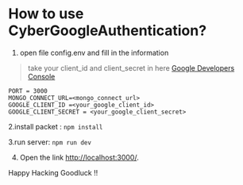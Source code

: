 ﻿# How to use CyberGoogleAuthentication?

 1. open file config.env  and fill in the information 

> take your client_id and client_secret in here [Google Developers Console](https://console.cloud.google.com/apis)

    PORT = 3000
    MONGO_CONNECT_URL=<mongo_connect_url>
    GOOGLE_CLIENT_ID =<your_google_client_id>
    GOOGLE_CLIENT_SECRET = <your_google_client_secret>
  
2.install packet :
 `npm install`
 
3.run server:
 `npm run dev`
 
4. Open the link [http://localhost:3000/](http://localhost:3000/).

Happy Hacking Goodluck !!
 
 
	

